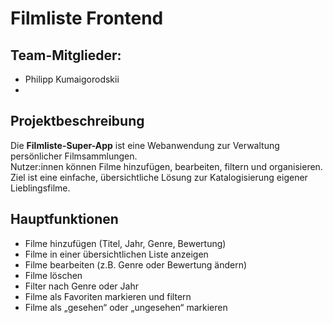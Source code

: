 # Filmliste Frontend

## Team-Mitglieder:
- Philipp Kumaigorodskii
- 

## Projektbeschreibung

Die **Filmliste-Super-App** ist eine Webanwendung zur Verwaltung persönlicher Filmsammlungen.  
Nutzer:innen können Filme hinzufügen, bearbeiten, filtern und organisieren.  
Ziel ist eine einfache, übersichtliche Lösung zur Katalogisierung eigener Lieblingsfilme.

## Hauptfunktionen

- Filme hinzufügen (Titel, Jahr, Genre, Bewertung)
- Filme in einer übersichtlichen Liste anzeigen
- Filme bearbeiten (z.B. Genre oder Bewertung ändern)
- Filme löschen
- Filter nach Genre oder Jahr
- Filme als Favoriten markieren und filtern
- Filme als „gesehen“ oder „ungesehen“ markieren
